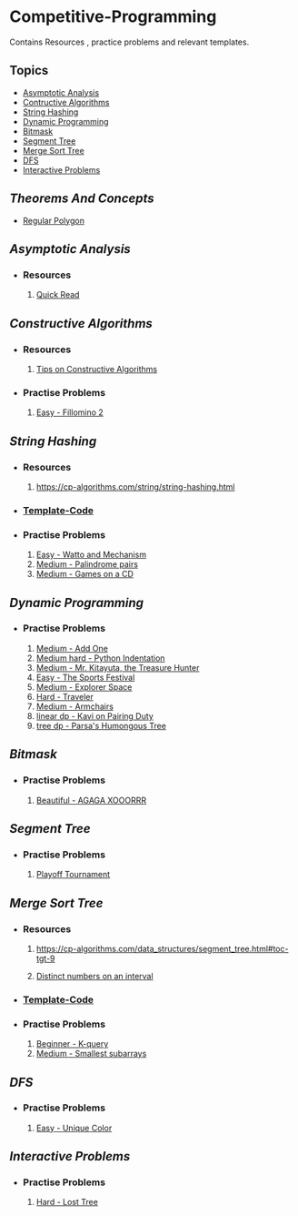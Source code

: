 # Competitive-Programming

Contains Resources , practice problems and relevant templates.

## Topics

<ul>
  <li>
    <a href = "#asymptotic-analysis">Asymptotic Analysis</a>
  </li>
  <li>
    <a href = "#constructive-algorithms">Contructive Algorithms</a>
  </li>
  <li>
    <a href = "#string-hashing">String Hashing</a>
  </li>
  <li>
    <a href = "#dynamic-programming">Dynamic Programming</a>
  </li>
  <li>
    <a href = "#bitmask">Bitmask</a>
  </li>
  <li>
    <a href = "#segment-tree">Segment Tree</a>
  </li>
  <li>
    <a href = "#merge-sort-tree">Merge Sort Tree</a>
  </li>
  <li>
    <a href = "#dfs">DFS</a>
  </li>
  <li>
    <a href = "#interactive-problems">Interactive Problems</a>
  </li>
</ul>

## _Theorems And Concepts_

- [Regular Polygon](https://www.mathsisfun.com/geometry/regular-polygons.html)

## _Asymptotic Analysis_

- ### Resources
  1. [Quick Read](https://www.programiz.com/dsa/asymptotic-notations)

## _Constructive Algorithms_

- ### Resources
  1. [Tips on Constructive Algorithms](https://codeforces.com/blog/entry/80317)
- ### Practise Problems
  1. [Easy - Fillomino 2](https://codeforces.com/contest/1517/problem/C)

## _String Hashing_

- ### Resources
  1. https://cp-algorithms.com/string/string-hashing.html
- ### [Template-Code](Templates/String-Hashing.cpp)
- ### Practise Problems
  1. [Easy - Watto and Mechanism](https://codeforces.com/problemset/problem/514/C)
  2. [Medium - Palindrome pairs](https://codeforces.com/contest/159/problem/D)
  3. [Medium - Games on a CD](https://codeforces.com/contest/727/problem/E)

## _Dynamic Programming_

- ### Practise Problems
  1. [Medium - Add One](https://codeforces.com/contest/1513/problem/C)
  2. [Medium hard - Python Indentation](https://codeforces.com/contest/909/problem/C)
  3. [Medium - Mr. Kitayuta, the Treasure Hunter](https://codeforces.com/problemset/problem/505/C)
  4. [Easy - The Sports Festival](https://codeforces.com/contest/1509/problem/C)
  5. [Medium - Explorer Space](https://codeforces.com/contest/1517/problem/D)
  6. [Hard - Traveler](https://atcoder.jp/contests/abc197/tasks/abc197_e)
  7. [Medium - Armchairs](http://codeforces.com/contest/1525/problem/D)
  8. [linear dp - Kavi on Pairing Duty](http://codeforces.com/contest/1529/problem/D)
  9. [tree dp - Parsa's Humongous Tree](http://codeforces.com/contest/1529/problem/C)

## _Bitmask_

- ### Practise Problems
  1. [Beautiful - AGAGA XOOORRR](https://codeforces.com/contest/1516/problem/B)

## _Segment Tree_

- ### Practise Problems
  1. [Playoff Tournament](http://codeforces.com/contest/1535/problem/D)

## _Merge Sort Tree_

- ### Resources

  1. https://cp-algorithms.com/data_structures/segment_tree.html#toc-tgt-9

  2. [Distinct numbers on an interval](https://discuss.codechef.com/t/distinct-numbers-on-an-interval/18350/2)

- ### [Template-Code](Templates/Merge-Sort-Tree)

- ### Practise Problems
  1. [Beginner - K-query](https://www.spoj.com/problems/KQUERY/)
  2. [Medium - Smallest subarrays](https://www.hackerearth.com/challenges/competitive/april-circuits-21/algorithm/smallest-subarray-2-d6530e0b/)

## _DFS_

- ### Practise Problems
  1. [Easy - Unique Color](https://atcoder.jp/contests/abc198/tasks/abc198_e)

## _Interactive Problems_

- ### Practise Problems
  1. [Hard - Lost Tree](http://codeforces.com/contest/1534/problem/D)
